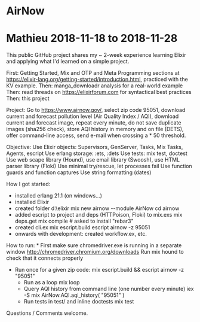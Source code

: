 # AirNow
# Mathieu 2018-11-18 to 2018-11-28

This public GitHub project shares my ~ 2-week experience learning Elixir and applying what I'd learned on a simple project.

First: Getting Started, Mix and OTP and Meta Programming sections at https://elixir-lang.org/getting-started/introduction.html,
practiced with the KV example. 
Then: manga_downloadr analysis for a real-world example
Then: read threads on https://elixirforum.com for syntactical best practices
Then: this project

Project:
  Go to https://www.airnow.gov/, 
	select zip code 95051, 
	download current and forecast pollution level (Air Quality Index / AQI),
	download current and forecast image,
	repeat every minute,
	do not save duplicate images (sha256 check),
	store AQI history in memory and on file (DETS),
	offer command-line access,
	send e-mail when crossing a * 50 threshold.

Objective:
  Use Elixir objects: Supervisors, GenServer, Tasks, Mix Tasks, Agents, escript
	Use erlang storage: :ets, :dets
	Use tests: mix test, doctest
	Use web scape library (Hound), use email library (Swoosh), use HTML parser library (Floki)
	Use minimal try/rescue, let processes fail
	Use function guards and function captures
	Use string formatting (dates)
	
How I got started:
  * installed erlang 21.1 (on windows...)
  * installed Elixir
  * created folder d:\elixir
    mix new airnow --module AirNow
    cd airnow
  * added escript to project and deps (HTTPoison, Floki) to mix.exs
    mix deps.get
    mix compile # asked to install "rebar3"
  * created cli.ex
    mix escript.build
    escript airnow -z 95051
  * onwards with development: created workflow.ex, etc.

How to run:
	* First make sure chromedriver.exe is running in a separate window
		http://chromedriver.chromium.org/downloads
		Run mix hound to check that it connects properly
  * Run once for a given zip code:
	  mix escript.build && escript airnow -z "95051"
	* Run as a loop
    mix loop
	* Query AQI history from command line (one number every minute)
		iex -S mix
		AirNow.AQI.aqi_history( "95051" )
	* Run tests in test/ and inline doctests
		mix test
		
Questions / Comments welcome.
